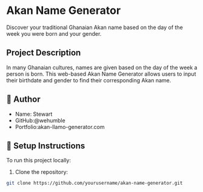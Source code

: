 # Akan Name Generator

Discover your traditional Ghanaian Akan name based on the day of the week you were born and your gender.

##  Project Description

In many Ghanaian cultures, names are given based on the day of the week a person is born. This web-based Akan Name Generator allows users to input their birthdate and gender to find their corresponding Akan name.

## 👤 Author

- Name: Stewart
- GitHub:@wehumble
- Portfolio:akan-llamo-generator.com

## 🚀 Setup Instructions

To run this project locally:

1. Clone the repository:

```bash
git clone https://github.com/yourusername/akan-name-generator.git
